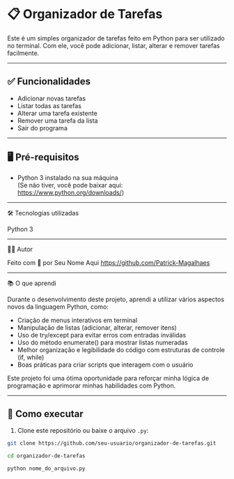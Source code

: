 # 📋 Organizador de Tarefas

Este é um simples organizador de tarefas feito em Python para ser utilizado no terminal. Com ele, você pode adicionar, listar, alterar e remover tarefas facilmente.

---

## ✅ Funcionalidades

- Adicionar novas tarefas
- Listar todas as tarefas
- Alterar uma tarefa existente
- Remover uma tarefa da lista
- Sair do programa

---

## 🖥️ Pré-requisitos

- Python 3 instalado na sua máquina  
(Se não tiver, você pode baixar aqui: https://www.python.org/downloads/)

---

🛠️ Tecnologias utilizadas

Python 3

---

🧑‍💻 Autor

Feito com 💙 por Seu Nome Aqui
https://github.com/Patrick-Magalhaes

---

📚 O que aprendi

Durante o desenvolvimento deste projeto, aprendi a utilizar vários aspectos novos da linguagem Python, como:

- Criação de menus interativos em terminal
- Manipulação de listas (adicionar, alterar, remover itens)
- Uso de try/except para evitar erros com entradas inválidas
- Uso do método enumerate() para mostrar listas numeradas
- Melhor organização e legibilidade do código com estruturas de controle (if, while)
- Boas práticas para criar scripts que interagem com o usuário

Este projeto foi uma ótima oportunidade para reforçar minha lógica de programação e aprimorar minhas habilidades com Python.

---

## 🚀 Como executar

1. Clone este repositório ou baixe o arquivo `.py`:
```bash
git clone https://github.com/seu-usuario/organizador-de-tarefas.git

cd organizador-de-tarefas

python nome_do_arquivo.py


